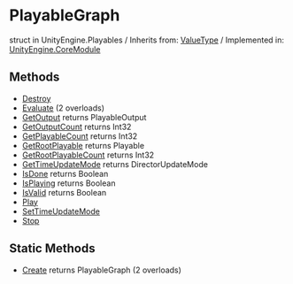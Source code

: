 # PlayableGraph
struct in UnityEngine.Playables
 / Inherits from: <a href="https://docs.unity3d.com/6000.0/Documentation/ScriptReference/ValueType.html">ValueType</a> / Implemented in: <a href="https://docs.unity3d.com/6000.0/Documentation/ScriptReference/UnityEngine.CoreModule.html">UnityEngine.CoreModule</a>
## Methods
- <a href="https://docs.unity3d.com/6000.0/Documentation/ScriptReference/PlayableGraph.Destroy.html">Destroy</a>
- <a href="https://docs.unity3d.com/6000.0/Documentation/ScriptReference/PlayableGraph.Evaluate.html">Evaluate</a> (2 overloads)
- <a href="https://docs.unity3d.com/6000.0/Documentation/ScriptReference/PlayableGraph.GetOutput.html">GetOutput</a> returns PlayableOutput
- <a href="https://docs.unity3d.com/6000.0/Documentation/ScriptReference/PlayableGraph.GetOutputCount.html">GetOutputCount</a> returns Int32
- <a href="https://docs.unity3d.com/6000.0/Documentation/ScriptReference/PlayableGraph.GetPlayableCount.html">GetPlayableCount</a> returns Int32
- <a href="https://docs.unity3d.com/6000.0/Documentation/ScriptReference/PlayableGraph.GetRootPlayable.html">GetRootPlayable</a> returns Playable
- <a href="https://docs.unity3d.com/6000.0/Documentation/ScriptReference/PlayableGraph.GetRootPlayableCount.html">GetRootPlayableCount</a> returns Int32
- <a href="https://docs.unity3d.com/6000.0/Documentation/ScriptReference/PlayableGraph.GetTimeUpdateMode.html">GetTimeUpdateMode</a> returns DirectorUpdateMode
- <a href="https://docs.unity3d.com/6000.0/Documentation/ScriptReference/PlayableGraph.IsDone.html">IsDone</a> returns Boolean
- <a href="https://docs.unity3d.com/6000.0/Documentation/ScriptReference/PlayableGraph.IsPlaying.html">IsPlaying</a> returns Boolean
- <a href="https://docs.unity3d.com/6000.0/Documentation/ScriptReference/PlayableGraph.IsValid.html">IsValid</a> returns Boolean
- <a href="https://docs.unity3d.com/6000.0/Documentation/ScriptReference/PlayableGraph.Play.html">Play</a>
- <a href="https://docs.unity3d.com/6000.0/Documentation/ScriptReference/PlayableGraph.SetTimeUpdateMode.html">SetTimeUpdateMode</a>
- <a href="https://docs.unity3d.com/6000.0/Documentation/ScriptReference/PlayableGraph.Stop.html">Stop</a>
## Static Methods
- <a href="https://docs.unity3d.com/6000.0/Documentation/ScriptReference/PlayableGraph.Create.html">Create</a> returns PlayableGraph (2 overloads)
